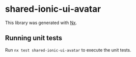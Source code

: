 # shared-ionic-ui-avatar

This library was generated with [Nx](https://nx.dev).

## Running unit tests

Run `nx test shared-ionic-ui-avatar` to execute the unit tests.
